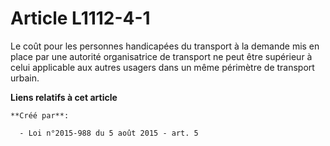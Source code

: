 # Article L1112-4-1

Le coût pour les personnes handicapées du transport à la demande mis en place par une autorité organisatrice de transport ne
peut être supérieur à celui applicable aux autres usagers dans un même périmètre de transport urbain.

**Liens relatifs à cet article**

	**Créé par**:

	  - Loi n°2015-988 du 5 août 2015 - art. 5
